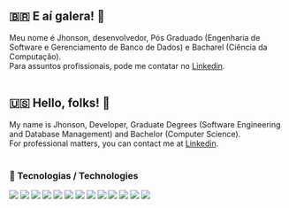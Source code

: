 
## 🇧🇷 E aí galera! 👋

Meu nome é Jhonson, desenvolvedor, Pós Graduado (Engenharia de Software e Gerenciamento de Banco de Dados) e Bacharel (Ciência da Computação).<br>Para assuntos profissionais, pode me contatar no [Linkedin](https://www.linkedin.com/in/jhonson-junior/).
<br><br>
## 🇺🇸 Hello, folks! 👋

My name is Jhonson, Developer, Graduate Degrees (Software Engineering and Database Management) and Bachelor (Computer Science).<br>For professional matters, you can contact me at [Linkedin](https://www.linkedin.com/in/jhonson-junior/).
<br><br>
### 🔧 Tecnologias / Technologies 

![](https://img.shields.io/badge/Code-Python-informational?style=flat&logo=linux&logoColor=white&color=2bbc8a)
![](https://img.shields.io/badge/Code-PHP-informational?style=flat&logo=php&logoColor=white&color=2bbc8a)
![](https://img.shields.io/badge/Code-Laravel-informational?style=flat&logo=laravel&logoColor=white&color=2bbc8a)
![](https://img.shields.io/badge/Code-Lumen-informational?style=flat&logo=lumen&logoColor=white&color=2bbc8a)
![](https://img.shields.io/badge/Code-Slim-informational?style=flat&logo=slim&logoColor=white&color=2bbc8a)
![](https://img.shields.io/badge/Code-PhpUnit-informational?style=flat&logo=phpunit&logoColor=white&color=2bbc8a)
![](https://img.shields.io/badge/Code-JavaScript-informational?style=flat&logo=javascript&logoColor=white&color=2bbc8a)
![](https://img.shields.io/badge/OS-Linux-informational?style=flat&logo=linux&logoColor=white&color=2bbc8a)
![](https://img.shields.io/badge/DB-MySQL-informational?style=flat&logo=mysql&logoColor=white&color=2bbc8a)
![](https://img.shields.io/badge/DB-PostGreSQL-informational?style=flat&logo=postgresql&logoColor=white&color=2bbc8a)
![](https://img.shields.io/badge/Cloud-AWS-informational?style=flat&logo=amazon&logoColor=white&color=2bbc8a)
![](https://img.shields.io/badge/Tools-Rest-informational?style=flat&logo=rest&logoColor=white&color=2bbc8a)
![](https://img.shields.io/badge/Tools-Soap-informational?style=flat&logo=soap&logoColor=white&color=2bbc8a)
